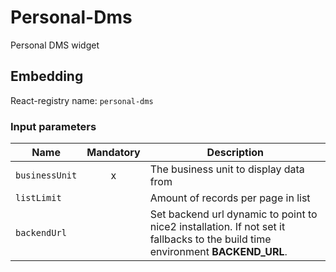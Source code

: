 # Personal-Dms

Personal DMS widget

## Embedding

React-registry name: `personal-dms`

### Input parameters

| Name                   | Mandatory | Description
|------------------------|:---------:|-------------
| `businessUnit`         | x         | The business unit to display data from
| `listLimit`            |           | Amount of records per page in list
| `backendUrl`           |           | Set backend url dynamic to point to nice2 installation. If not set it fallbacks to the build time environment __BACKEND_URL__.
